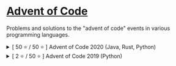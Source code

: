 # [Advent of Code](https://adventofcode.com/)

Problems and solutions to the "advent of code" events in various programming languages.

<details>
<summary>[ 50 ⭐ / 50 ⭐ ] Advent of Code 2020 (Java, Rust, Python)</summary>

## [Advent of Code 2020](https://adventofcode.com/2020)

Problems and solutions to the advent of code 2020 in Java, Rust, or Python.

###### *Please note that, with an increase in difficulty day after day, code for day(s) 16, 17, 18, 20 is rather "get it working", sorry about that (This message will dissapear once I have revisited all, if I do it)*

Day | Part 1 | Part 2 | Language | 🎄   | Day | Part 1 | Part 2 | Language
----|:------:|:------:|---------:|:----:|-----|:------:|:------:|---------:|
1   | ⭐    | ⭐     | Java     |      | 14  | ⭐    | ⭐     | Rust
2   | ⭐    | ⭐     | Rust     |      | 15  | ⭐    | ⭐     | Python
3   | ⭐    | ⭐     | Python   |      | 16  | ⭐    | ⭐     | Java
4   | ⭐    | ⭐     | Java     |      | 17  | ⭐    | ⭐     | Rust
5   | ⭐    | ⭐     | Rust     |      | 18  | ⭐    | ⭐     | Python
6   | ⭐    | ⭐     | Python   |      | 19  | ⭐    | ⭐     | Java
7   | ⭐    | ⭐     | Java     |      | 20  | ⭐    | ⭐     | Rust
8   | ⭐    | ⭐     | Rust     |      | 21  | ⭐    | ⭐     | Python
9   | ⭐    | ⭐     | Python   |      | 22  | ⭐    | ⭐     | Java
10  | ⭐    | ⭐     | Java     |      | 23  | ⭐    | ⭐     | Rust
11  | ⭐    | ⭐     | Rust     |      | 24  | ⭐    | ⭐     | Python
12  | ⭐    | ⭐     | Python   |      | 25  | ⭐    | ⭐     | Java
13  | ⭐    | ⭐     | Java     |      |     |       |         |
 
</details>

<details>
<summary>[ 2 ⭐ / 50 ⭐ ] Advent of Code 2019 (Python)</summary>

## [Advent of Code 2019](https://adventofcode.com/2019)

Problems and solutions to the advent of code 2019 in Python.

###### *Please note that, with an increase in difficulty day after day, code for day(s) <no spaghetti yet> is rather "get it working", sorry about that (This message will dissapear once I have revisited all, if I do it)*

Day | Part 1 | Part 2 | Language | 🎅   | Day | Part 1 | Part 2 | Language
----|:------:|:------:|---------:|:----:|-----|:------:|:------:|---------:|
1   | ⭐    | ⭐     | Python   |      | 14  | ➖    | ➖     | Python
2   | ➖    | ➖     |          |      | 15  | ➖    | ➖     | 
3   | ➖    | ➖     |          |      | 16  | ➖    | ➖     | 
4   | ➖    | ➖     |          |      | 17  | ➖    | ➖     | 
5   | ➖    | ➖     |          |      | 18  | ➖    | ➖     | 
6   | ➖    | ➖     |          |      | 19  | ➖    | ➖     | 
7   | ➖    | ➖     |          |      | 20  | ➖    | ➖     | 
8   | ➖    | ➖     |          |      | 21  | ➖    | ➖     | 
9   | ➖    | ➖     |          |      | 22  | ➖    | ➖     | 
10  | ➖    | ➖     |          |      | 23  | ➖    | ➖     | 
11  | ➖    | ➖     |          |      | 24  | ➖    | ➖     | 
12  | ➖    | ➖     |          |      | 25  | ➖    | ➖     | 
13  | ➖    | ➖     |          |      |     |       |         |
 
</details>
